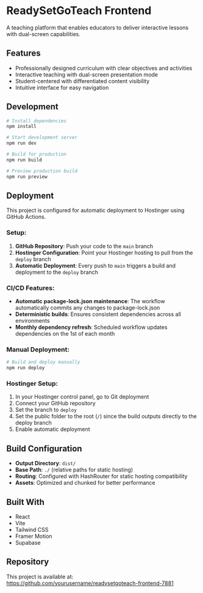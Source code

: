 # ReadySetGoTeach Frontend

A teaching platform that enables educators to deliver interactive lessons with dual-screen capabilities.

## Features

- Professionally designed curriculum with clear objectives and activities
- Interactive teaching with dual-screen presentation mode
- Student-centered with differentiated content visibility
- Intuitive interface for easy navigation

## Development

```bash
# Install dependencies
npm install

# Start development server
npm run dev

# Build for production
npm run build

# Preview production build
npm run preview
```

## Deployment

This project is configured for automatic deployment to Hostinger using GitHub Actions.

### Setup:

1. **GitHub Repository**: Push your code to the `main` branch
2. **Hostinger Configuration**: Point your Hostinger hosting to pull from the `deploy` branch
3. **Automatic Deployment**: Every push to `main` triggers a build and deployment to the `deploy` branch

### CI/CD Features:

- **Automatic package-lock.json maintenance**: The workflow automatically commits any changes to package-lock.json
- **Deterministic builds**: Ensures consistent dependencies across all environments
- **Monthly dependency refresh**: Scheduled workflow updates dependencies on the 1st of each month

### Manual Deployment:

```bash
# Build and deploy manually
npm run deploy
```

### Hostinger Setup:

1. In your Hostinger control panel, go to Git deployment
2. Connect your GitHub repository
3. Set the branch to `deploy`
4. Set the public folder to the root (`/`) since the build outputs directly to the deploy branch
5. Enable automatic deployment

## Build Configuration

- **Output Directory**: `dist/`
- **Base Path**: `./` (relative paths for static hosting)
- **Routing**: Configured with HashRouter for static hosting compatibility
- **Assets**: Optimized and chunked for better performance

## Built With

- React
- Vite
- Tailwind CSS
- Framer Motion
- Supabase

## Repository

This project is available at: https://github.com/yourusername/readysetgoteach-frontend-7881
